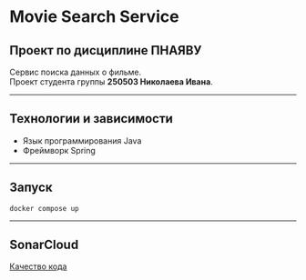 # Movie Search Service
## Проект по дисциплине ПНАЯВУ
Сервис поиска данных о фильме. <br>
Проект студента группы **250503 Николаева Ивана**.

---
## Технологии и зависимости
+ Язык программирования Java
+ Фреймворк Spring
---
## Запуск ##
```shell
docker compose up
```
---
## SonarCloud
[Качество кода](https://sonarcloud.io/summary/overall?id=ranty97_MovieSearchService)
